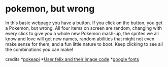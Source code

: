 # pokemon, but wrong

In this basic webpage you have a button. If you click on the button, you get a Pokemon, but wrong. All four items on screen are random, changing with every click to give you a whole new Pokemon mash-up, the sprites we all know and love will get new names, random abilities that might not even make sense for them, and a fun little nature to boot. Keep clicking to see all the combinations you can make!

credits
*[pokeapi](https://pokeapi.co/)
*[User felix and their image code](https://stackoverflow.com/questions/22113331/select-random-image-files-from-folder-jquery)
*[google fonts](https://fonts.google.com/specimen/Dela+Gothic+One?preview.text_type=custom#pairings/)
